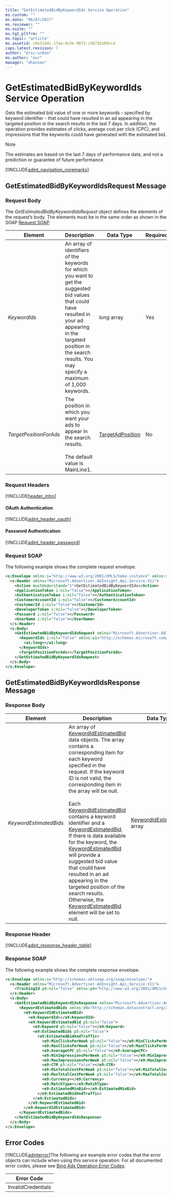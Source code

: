 ```yaml
---
title: "GetEstimatedBidByKeywordIds Service Operation"
ms.custom: ""
ms.date: "06/07/2017"
ms.reviewer: ""
ms.suite: ""
ms.tgt_pltfrm: ""
ms.topic: "article"
ms.assetid: c0e11ddc-17aa-4c5e-9872-c5673b109cc4
caps.latest.revision: 7
author: "eric-urban"
ms.author: "eur"
manager: "ehansen"
---
```

# GetEstimatedBidByKeywordIds Service Operation
Gets the estimated bid value of one or more keywords - specified by keyword identifier - that could have resulted in an ad appearing in the targeted position in the search results in the last  7 days. In addition, the operation provides estimates of clicks, average cost per click (CPC), and impressions that the keywords could have generated with the estimated bid.

> [!NOTE]
> The estimates are based on the last 7 days of performance data, and not a prediction or guarantee of future performance.

[!INCLUDE[adint_navigation_noremarks](../adinsight-api/includes/adint-navigation-noremarks.md)]

## <a name="request"></a>GetEstimatedBidByKeywordIdsRequest Message

### Request Body
The *GetEstimatedBidByKeywordIdsRequest* object defines the elements of the request’s body. The elements must be in the same order as shown in the SOAP [Request SOAP](#request_soap).

|Element|Description|Data Type|Required|
|-----------|---------------|-------------|------------|
|*KeywordIds*|An array of identifiers of the keywords for which you want to get the suggested bid values that could have resulted in your ad appearing in the targeted position in the search results. You may specify a maximum of 1,000 keywords.|*long* array|Yes|
|*TargetPositionForAds*|The position in which you want your ads to appear in the search results.<br /><br />The default value is MainLine1.|[TargetAdPosition](../adinsight-api/targetadposition-value-set.md)|No|

### Request Headers
[!INCLUDE[header_intro](../adinsight-api/includes/header-intro.md)]
#### OAuth Authentication
[!INCLUDE[adint_header_oauth](../adinsight-api/includes/adint-header-oauth.md)]
#### Password Authentication
[!INCLUDE[adint_header_password](../adinsight-api/includes/adint-header-password.md)]
### <a name="request_soap"></a>Request SOAP
The following example shows the complete request envelope.

```xml
<s:Envelope xmlns:i="http://www.w3.org/2001/XMLSchema-instance" xmlns:s="http://schemas.xmlsoap.org/soap/envelope/">
  <s:Header xmlns="Microsoft.Advertiser.AdInsight.Api.Service.V11">
    <Action mustUnderstand="1">GetEstimatedBidByKeywordIds</Action>
    <ApplicationToken i:nil="false"></ApplicationToken>
    <AuthenticationToken i:nil="false"></AuthenticationToken>
    <CustomerAccountId i:nil="false"></CustomerAccountId>
    <CustomerId i:nil="false"></CustomerId>
    <DeveloperToken i:nil="false"></DeveloperToken>
    <Password i:nil="false"></Password>
    <UserName i:nil="false"></UserName>
  </s:Header>
  <s:Body>
    <GetEstimatedBidByKeywordIdsRequest xmlns="Microsoft.Advertiser.AdInsight.Api.Service.V11">
      <KeywordIds i:nil="false" xmlns:a1="http://schemas.microsoft.com/2003/10/Serialization/Arrays">
        <a1:long></a1:long>
      </KeywordIds>
      <TargetPositionForAds></TargetPositionForAds>
    </GetEstimatedBidByKeywordIdsRequest>
  </s:Body>
</s:Envelope>
```

## <a name="response"></a>GetEstimatedBidByKeywordIdsResponse Message

### <a name="Body_Elements"></a>Response Body

|Element|Description|Data Type|
|-----------|---------------|-------------|
|*KeywordEstimatedBids*|An array of [KeywordIdEstimatedBid](../adinsight-api/keywordidestimatedbid-data-object.md) data objects. The array contains a corresponding item for each keyword specified in the request. If the keyword ID is not valid, the corresponding item in the array will be null.<br /><br />Each [KeywordIdEstimatedBid](../adinsight-api/keywordidestimatedbid-data-object.md) contains a keyword identifier and a  [KeywordEstimatedBid](../adinsight-api/keywordestimatedbid-data-object.md). If there is data available for the keyword, the [KeywordEstimatedBid](../adinsight-api/keywordestimatedbid-data-object.md) will provide a suggested bid value that could have resulted in an ad appearing in the targeted position of the search results. Otherwise, the [KeywordEstimatedBid](../adinsight-api/keywordestimatedbid-data-object.md) element will be set to null.|[KeywordIdEstimatedBid](../adinsight-api/keywordidestimatedbid-data-object.md) array|

### <a name="Header_Elements"></a>Response Header
[!INCLUDE[adint_response_header_table](../adinsight-api/includes/adint-response-header-table.md)]
### Response SOAP
The following example shows the complete response envelope.

```xml
<s:Envelope xmlns:s="http://schemas.xmlsoap.org/soap/envelope/">
  <s:Header xmlns="Microsoft.Advertiser.AdInsight.Api.Service.V11">
    <TrackingId p4:nil="false" xmlns:p4="http://www.w3.org/2001/XMLSchema-instance"></TrackingId>
  </s:Header>
  <s:Body>
    <GetEstimatedBidByKeywordIdsResponse xmlns="Microsoft.Advertiser.AdInsight.Api.Service.V11">
      <KeywordEstimatedBids xmlns:e9="http://schemas.datacontract.org/2004/07/Microsoft.BingAds.Advertiser.AdInsight.Api.DataContract.V11.Entity" p5:nil="false" xmlns:p5="http://www.w3.org/2001/XMLSchema-instance">
        <e9:KeywordIdEstimatedBid>
          <e9:KeywordId></e9:KeywordId>
          <e9:KeywordEstimatedBid p5:nil="false">
            <e9:Keyword p5:nil="false"></e9:Keyword>
            <e9:EstimatedBids p5:nil="false">
              <e9:EstimatedBidAndTraffic>
                <e9:MinClicksPerWeek p5:nil="false"></e9:MinClicksPerWeek>
                <e9:MaxClicksPerWeek p5:nil="false"></e9:MaxClicksPerWeek>
                <e9:AverageCPC p5:nil="false"></e9:AverageCPC>
                <e9:MinImpressionsPerWeek p5:nil="false"></e9:MinImpressionsPerWeek>
                <e9:MaxImpressionsPerWeek p5:nil="false"></e9:MaxImpressionsPerWeek>
                <e9:CTR p5:nil="false"></e9:CTR>
                <e9:MinTotalCostPerWeek p5:nil="false"></e9:MinTotalCostPerWeek>
                <e9:MaxTotalCostPerWeek p5:nil="false"></e9:MaxTotalCostPerWeek>
                <e9:Currency></e9:Currency>
                <e9:MatchType></e9:MatchType>
                <e9:EstimatedMinBid></e9:EstimatedMinBid>
              </e9:EstimatedBidAndTraffic>
            </e9:EstimatedBids>
          </e9:KeywordEstimatedBid>
        </e9:KeywordIdEstimatedBid>
      </KeywordEstimatedBids>
    </GetEstimatedBidByKeywordIdsResponse>
  </s:Body>
</s:Envelope>
```

## <a name="errors"></a>Error Codes
[!INCLUDE[adinterror](../adinsight-api/includes/adinterror.md)]The following are example  error codes that the error objects can include when using this service operation. For all documented error codes, please see [Bing Ads Operation Error Codes](http://go.microsoft.com/fwlink/?LinkId=511884).

|Error Code|
|--------------|
|InvalidCredentials|
